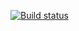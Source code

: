 [![Build status](https://ci.appveyor.com/api/projects/status/7dsagooihl2cid6c?svg=true)](https://ci.appveyor.com/project/PershikovAlex/unit5-1)
